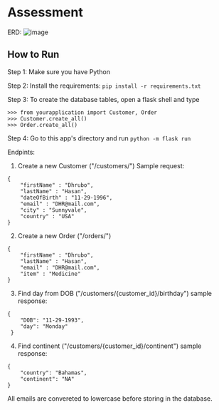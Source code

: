 # Assessment
ERD:
![image](https://user-images.githubusercontent.com/48079397/183977894-03b25eb0-cd44-441d-a013-da2072bbaae7.png)

## How to Run

Step 1: Make sure you have Python

Step 2: Install the requirements: ```pip install -r requirements.txt```

Step 3: To create the database tables, open a flask shell and type 
```
>>> from yourapplication import Customer, Order
>>> Customer.create_all()
>>> Order.create_all()
```

Step 4: Go to this app's directory and run ```python -m flask run```


Endpints:
1. Create a new Customer ("/customers/")
Sample request:
``` 
{
    "firstName" : "Dhrubo",
    "lastName" : "Hasan",
    "dateOfBirth" : "11-29-1996",
    "email" : "DHR@mail.com",
    "city" : "Sunnyvale",
    "country" : "USA"
}
```
2. Create a new Order ("/orders/")
``` 
{
    "firstName" : "Dhrubo",
    "lastName" : "Hasan",
    "email" : "DHR@mail.com",
    "item" : "Medicine"
}
```
3. Find day from DOB ("/customers/{customer_id}/birthday")
sample response:
```
{
    "DOB": "11-29-1993",
    "day": "Monday"
 }
```
4. Find continent ("/customers/{customer_id}/continent")
sample response:
```
{
    "country": "Bahamas",
    "continent": "NA"
}
```
All emails are convereted to lowercase before storing in the database.
